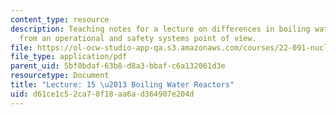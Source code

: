 ```yaml
---
content_type: resource
description: Teaching notes for a lecture on differences in boiling water reactors
  from an operational and safety systems point of view.
file: https://ol-ocw-studio-app-qa.s3.amazonaws.com/courses/22-091-nuclear-reactor-safety-spring-2008/d61ce1c52ca70f18aa6ad364907e204d_MIT22_091S08_lec15note.pdf
file_type: application/pdf
parent_uid: 5bf0bdaf-63b8-d8a3-bbaf-c6a132061d3e
resourcetype: Document
title: "Lecture: 15 \u2013 Boiling Water Reactors"
uid: d61ce1c5-2ca7-0f18-aa6a-d364907e204d
---
```

